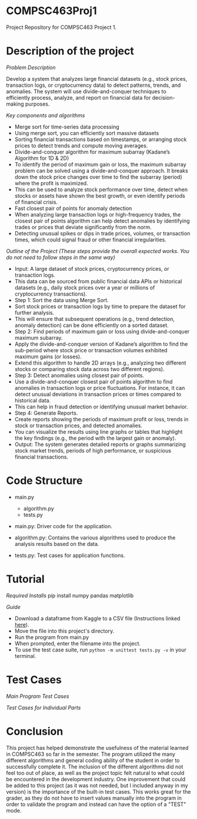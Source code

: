 # COMPSC463Proj1
Project Repository for COMPSC463 Project 1.


# Description of the project

*Problem Description*

Develop a system that analyzes large financial datasets (e.g., stock prices, transaction logs, or cryptocurrency data) to detect patterns, trends, and anomalies. The system will use divide-and-conquer techniques to efficiently process, analyze, and report on financial data for decision-making purposes.

*Key components and algorithms*

- Merge sort for time-series data processing
- Using merge sort, you can efficiently sort massive datasets
- Sorting financial transactions based on timestamps, or arranging stock prices to detect trends and compute moving averages.
- Divide-and-conquer algorithm for maximum subarray (Kadane’s Algorithm for 1D & 2D)
- To identify the period of maximum gain or loss, the maximum subarray problem can be solved using a divide-and-conquer approach. It breaks down the stock price changes over time to find the subarray (period) where the profit is maximized.
- This can be used to analyze stock performance over time, detect when stocks or assets have shown the best growth, or even identify periods of financial crisis.
- Fast closest pair of points for anomaly detection
- When analyzing large transaction logs or high-frequency trades, the closest pair of points algorithm can help detect anomalies by identifying trades or prices that deviate significantly from the norm.
- Detecting unusual spikes or dips in trade prices, volumes, or transaction times, which could signal fraud or other financial irregularities.
 

*Outline of the Project (These steps provide the overall expected works. You do not need to follow steps in the same way)*

- Input: A large dataset of stock prices, cryptocurrency prices, or transaction logs.
- This data can be sourced from public financial data APIs or historical datasets (e.g., daily stock prices over a year or millions of cryptocurrency transactions).
- Step 1: Sort the data using Merge Sort.
- Sort stock prices or transaction logs by time to prepare the dataset for further analysis.
- This will ensure that subsequent operations (e.g., trend detection, anomaly detection) can be done efficiently on a sorted dataset.
- Step 2: Find periods of maximum gain or loss using divide-and-conquer maximum subarray.
- Apply the divide-and-conquer version of Kadane’s algorithm to find the sub-period where stock price or transaction volumes exhibited maximum gains (or losses).
- Extend this algorithm to handle 2D arrays (e.g., analyzing two different stocks or comparing stock data across two different regions).
- Step 3: Detect anomalies using closest pair of points.
- Use a divide-and-conquer closest pair of points algorithm to find anomalies in transaction logs or price fluctuations. For instance, it can detect unusual deviations in transaction prices or times compared to historical data.
- This can help in fraud detection or identifying unusual market behavior.
- Step 4: Generate Reports.
- Create reports showing the periods of maximum profit or loss, trends in stock or transaction prices, and detected anomalies.
- You can visualize the results using line graphs or tables that highlight the key findings (e.g., the period with the largest gain or anomaly).
- Output: The system generates detailed reports or graphs summarizing stock market trends, periods of high performance, or suspicious financial transactions.

# Code Structure

- main.py
  - algorithm.py
  - tests.py

- main.py: Driver code for the application.
- algorithm.py: Contains the various algorithms used to produce the analysis results based on the data.
- tests.py: Test cases for application functions.

# Tutorial

*Required Installs*
pip install numpy pandas matplotlib

*Guide*
- Download a dataframe from Kaggle to a CSV file (Instructions linked [here](https://www.kaggle.com/discussions/getting-started/58426)).
- Move the file into this project's directory.
- Run the program from main.py
- When prompted, enter the filename into the project.
- To use the test case suite, run `python -m unittest tests.py -v` in your terminal.

# Test Cases

*Main Program Test Cases*

*Test Cases for Individual Parts*

# Conclusion
This project has helped demonstrate the usefulness of the material learned in COMPSC463 so far in the semester. The program utilized the many different algorithms and general coding ability of the student in order to successfully complete it. The inclusion of the different algorithms did not feel too out of place, as well as the project topic felt natural to what could be encountered in the development industry. One improvement that could be added to this project (as it was not needed, but I included anyway in my version) is the importance of the built-in test cases. This works great for the grader, as they do not have to insert values manually into the program in order to validate the program and instead can have the option of a "TEST" mode.